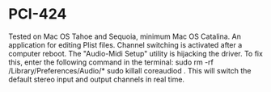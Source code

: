 # PCI-424
Tested on Mac OS Tahoe and Sequoia, minimum Mac OS Catalina.
An application for editing Plist files. Channel switching is activated after a computer reboot.
The "Audio-Midi Setup" utility is hijacking the driver. To fix this, enter the following command in the terminal: sudo rm -rf /Library/Preferences/Audio/*
sudo killall coreaudiod . This will switch the default stereo input and output channels in real time.
